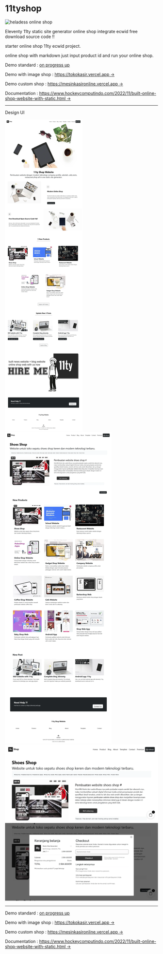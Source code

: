 # 11tyshop

![heladess online shop](https://blogger.googleusercontent.com/img/b/R29vZ2xl/AVvXsEiFqb7c3xCeMahPABf7isdylCHMMfPEm5SM2m_T4QWSRrPBgep_jiTe2Z5AcQJ-qNylCQkuMK9dBmaU0oo0muvDSey4vdbtpLu7cArRWivnp5D_C5vQFfZnd0H01wOsk2FQeRHwKW1uBc1l1KueL1VJHGRb7LNi6CCrfMeb4VQBgKPYxjo4DuHU6TDK-A/s600/shop11ty.webp)

Eleventy 11ty static site generator online shop integrate ecwid free download source code !!

starter online shop 11ty ecwid project.

online shop with markdown just input product id and run your online shop.

Demo standard : [on progress up]()

Demo with image shop : [https://tokokasir.vercel.app →](https://tokokasir.vercel.app)

Demo custom shop : [https://mesinkasironline.vercel.app →](https://mesinkasironline.vercel.app)

Documentation : [https://www.hockeycomputindo.com/2022/11/built-online-shop-website-with-static.html →](https://www.hockeycomputindo.com/2022/11/built-online-shop-website-with-static.html)

----------------

Design UI

<link href="https://cdn.jsdelivr.net/npm/bootstrap@5.2.2/dist/css/bootstrap.min.css" rel="stylesheet" ="sha384-Zenh87qX5JnK2Jl0vWa8Ck2rdkQ2Bzep5IDxbcnCeuOxjzrPF/et3URy9Bv1WTRi" crossorigin="anonymous">
<div class="row">
<div class="col-md-4 p-3">
<img class="img-fluid rounded" alt="11ty online shop source code" src="/img/shoot11tyshop.webp"/>
</div>
<img class="img-fluid rounded" alt="11ty online shop source code" src="/img/shoot11tyshop1.webp"/>
</div>
<div class="col-md-4 p-3">
<img class="img-fluid rounded" alt="11ty online shop source code" src="/img/shoot11tyshop2.webp"/>
<br/>
<img class="img-fluid rounded" alt="11ty online shop source code" src="/img/shoot11tyshop3.webp"/>
</div>
</div>

-------------------

Demo standard : [on progress up]()

Demo with image shop : [https://tokokasir.vercel.app →](https://tokokasir.vercel.app)

Demo custom shop : [https://mesinkasironline.vercel.app →](https://mesinkasironline.vercel.app)

Documentation : [https://www.hockeycomputindo.com/2022/11/built-online-shop-website-with-static.html →](https://www.hockeycomputindo.com/2022/11/built-online-shop-website-with-static.html)

